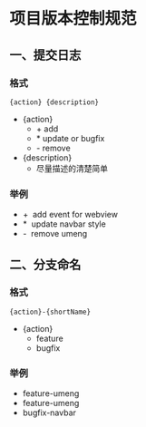 # 项目版本控制规范



## 一、提交日志

### 格式
```
{action} {description}
```

- {action}
    - \+ add
    - \* update or bugfix
    - \- remove
- {description}
    - 尽量描述的清楚简单
    

### 举例
- \+ &nbsp;add event for webview 
- \* &nbsp;update navbar style
- \- &nbsp;remove umeng



## 二、分支命名

### 格式
```
{action}-{shortName}
```

- {action}
    - feature
    - bugfix

### 举例
- feature-umeng
- feature-umeng
- bugfix-navbar